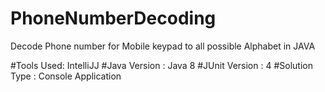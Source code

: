 # PhoneNumberDecoding
Decode Phone number for Mobile keypad to all possible Alphabet  in JAVA


#Tools Used: IntelliJJ
#Java Version : Java 8
#JUnit Version : 4
#Solution Type : Console Application


